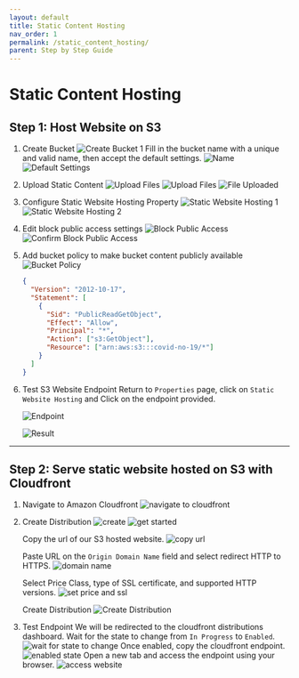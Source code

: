 ```yaml
---
layout: default
title: Static Content Hosting
nav_order: 1
permalink: /static_content_hosting/
parent: Step by Step Guide
---
```


# Static Content Hosting

## Step 1: Host Website on S3

1. Create Bucket
   ![Create Bucket 1](https://s3.us-west-2.amazonaws.com/secure.notion-static.com/f935e6af-64dc-45a4-a70a-94709ea9cf12/Untitled.png?X-Amz-Algorithm=AWS4-HMAC-SHA256&X-Amz-Credential=AKIAT73L2G45O3KS52Y5%2F20200819%2Fus-west-2%2Fs3%2Faws4_request&X-Amz-Date=20200819T052857Z&X-Amz-Expires=86400&X-Amz-Signature=d89ac041018748472c67a21ebd75584cb75f8f2f0be1b131448b5a3e7b96df56&X-Amz-SignedHeaders=host&response-content-disposition=filename%20%3D%22Untitled.png%22)
   Fill in the bucket name with a unique and valid name, then accept the default settings.
   ![Name](https://s3.us-west-2.amazonaws.com/secure.notion-static.com/2d0c5418-e4b5-4936-b2ee-3f93b02d0214/Untitled.png?X-Amz-Algorithm=AWS4-HMAC-SHA256&X-Amz-Credential=AKIAT73L2G45O3KS52Y5%2F20200819%2Fus-west-2%2Fs3%2Faws4_request&X-Amz-Date=20200819T055444Z&X-Amz-Expires=86400&X-Amz-Signature=18600caf00e51960a99bd9bca142ef214ab0993eca8f24e43ec6e7323937be08&X-Amz-SignedHeaders=host&response-content-disposition=filename%20%3D%22Untitled.png%22)
   ![Default Settings](https://s3.us-west-2.amazonaws.com/secure.notion-static.com/4cda48f2-20e4-482a-b2f9-29a2a6cfab90/Untitled.png?X-Amz-Algorithm=AWS4-HMAC-SHA256&X-Amz-Credential=AKIAT73L2G45O3KS52Y5%2F20200819%2Fus-west-2%2Fs3%2Faws4_request&X-Amz-Date=20200819T055513Z&X-Amz-Expires=86400&X-Amz-Signature=f152ce797b8f2b94065c4b03679ded20bf13da3e5ea1f64896eb76979b70a12f&X-Amz-SignedHeaders=host&response-content-disposition=filename%20%3D%22Untitled.png%22)

2. Upload Static Content
   ![Upload Files](https://s3.us-west-2.amazonaws.com/secure.notion-static.com/6fba1e6f-33da-407f-bc31-1d91361988f1/Untitled.png?X-Amz-Algorithm=AWS4-HMAC-SHA256&X-Amz-Credential=AKIAT73L2G45O3KS52Y5%2F20200819%2Fus-west-2%2Fs3%2Faws4_request&X-Amz-Date=20200819T055551Z&X-Amz-Expires=86400&X-Amz-Signature=924f0aeea0d88ab1f65048b213d350023cd10218dc2f6b4aa475de5e94e790a4&X-Amz-SignedHeaders=host&response-content-disposition=filename%20%3D%22Untitled.png%22)
   ![Upload Files](https://s3.us-west-2.amazonaws.com/secure.notion-static.com/4925eaae-d736-4613-8c7a-5c9bf4c4dcaf/Untitled.png?X-Amz-Algorithm=AWS4-HMAC-SHA256&X-Amz-Credential=AKIAT73L2G45O3KS52Y5%2F20200819%2Fus-west-2%2Fs3%2Faws4_request&X-Amz-Date=20200819T055903Z&X-Amz-Expires=86400&X-Amz-Signature=7e2aa63e67f62bff7b381b76c0b21dee10fe2dadef340a291f595e226d598446&X-Amz-SignedHeaders=host&response-content-disposition=filename%20%3D%22Untitled.png%22)
   ![File Uploaded](https://s3.us-west-2.amazonaws.com/secure.notion-static.com/346eb878-d6e2-43b7-9536-a7ed0e6d8d8c/Untitled.png?X-Amz-Algorithm=AWS4-HMAC-SHA256&X-Amz-Credential=AKIAT73L2G45O3KS52Y5%2F20200819%2Fus-west-2%2Fs3%2Faws4_request&X-Amz-Date=20200819T055915Z&X-Amz-Expires=86400&X-Amz-Signature=bff560caf4475746f1bf9698dd5d78543ed875d04751f78ffb1ac992ab5e6c56&X-Amz-SignedHeaders=host&response-content-disposition=filename%20%3D%22Untitled.png%22)

3. Configure Static Website Hosting Property
   ![Static Website Hosting 1](https://s3.us-west-2.amazonaws.com/secure.notion-static.com/8d234378-6345-4b2b-8dcd-1b35f596492e/Untitled.png?X-Amz-Algorithm=AWS4-HMAC-SHA256&X-Amz-Credential=AKIAT73L2G45O3KS52Y5%2F20200819%2Fus-west-2%2Fs3%2Faws4_request&X-Amz-Date=20200819T055943Z&X-Amz-Expires=86400&X-Amz-Signature=5d1a5a7463f0e4f78fe615a62b65cb22d601c28f31480a2f53778780bad66df2&X-Amz-SignedHeaders=host&response-content-disposition=filename%20%3D%22Untitled.png%22)
   ![Static Website Hosting 2](https://s3.us-west-2.amazonaws.com/secure.notion-static.com/e2258f4c-9861-4a90-b5a2-0d4684788cb7/Untitled.png?X-Amz-Algorithm=AWS4-HMAC-SHA256&X-Amz-Credential=AKIAT73L2G45O3KS52Y5%2F20200819%2Fus-west-2%2Fs3%2Faws4_request&X-Amz-Date=20200819T055946Z&X-Amz-Expires=86400&X-Amz-Signature=604c87503793d62c03cd4494c9df1a0d6770e52476d0e4132b8c73a4b974675a&X-Amz-SignedHeaders=host&response-content-disposition=filename%20%3D%22Untitled.png%22)

4. Edit block public access settings
   ![Block Public Access](https://s3.us-west-2.amazonaws.com/secure.notion-static.com/1ffeae69-e569-475b-bd4b-cc14aa70660b/Untitled.png?X-Amz-Algorithm=AWS4-HMAC-SHA256&X-Amz-Credential=AKIAT73L2G45O3KS52Y5%2F20200819%2Fus-west-2%2Fs3%2Faws4_request&X-Amz-Date=20200819T060106Z&X-Amz-Expires=86400&X-Amz-Signature=85f9e142c39c91b53a9455d0d1b30dcc43163ab5b624080b41060baf2c92c568&X-Amz-SignedHeaders=host&response-content-disposition=filename%20%3D%22Untitled.png%22)
   ![Confirm Block Public Access](https://s3.us-west-2.amazonaws.com/secure.notion-static.com/f0bfc35d-15f3-4cee-b533-8cd3d0f949e4/Untitled.png?X-Amz-Algorithm=AWS4-HMAC-SHA256&X-Amz-Credential=AKIAT73L2G45O3KS52Y5%2F20200819%2Fus-west-2%2Fs3%2Faws4_request&X-Amz-Date=20200819T060137Z&X-Amz-Expires=86400&X-Amz-Signature=fd4e316b4c4416037c7d9a0e129a6051f5a88856c5d157aec16bca866e964b7d&X-Amz-SignedHeaders=host&response-content-disposition=filename%20%3D%22Untitled.png%22)
5. Add bucket policy to make bucket content publicly available
   ![Bucket Policy](https://s3.us-west-2.amazonaws.com/secure.notion-static.com/f2068586-ab05-4df4-98ed-b2e242adff1d/Untitled.png?X-Amz-Algorithm=AWS4-HMAC-SHA256&X-Amz-Credential=AKIAT73L2G45O3KS52Y5%2F20200819%2Fus-west-2%2Fs3%2Faws4_request&X-Amz-Date=20200819T060202Z&X-Amz-Expires=86400&X-Amz-Signature=0735a52b120667c4354d20881e131749c415f0075f76f2c219f2df48b5120b2d&X-Amz-SignedHeaders=host&response-content-disposition=filename%20%3D%22Untitled.png%22)
   ```json
   {
     "Version": "2012-10-17",
     "Statement": [
       {
         "Sid": "PublicReadGetObject",
         "Effect": "Allow",
         "Principal": "*",
         "Action": ["s3:GetObject"],
         "Resource": ["arn:aws:s3:::covid-no-19/*"]
       }
     ]
   }
   ```
6. Test S3 Website Endpoint
   Return to `Properties` page, click on `Static Website Hosting` and Click on the endpoint provided.
   
   ![Endpoint](https://s3.us-west-2.amazonaws.com/secure.notion-static.com/21323b71-2144-4d97-bf1f-dff4899105ff/Untitled.png?X-Amz-Algorithm=AWS4-HMAC-SHA256&X-Amz-Credential=AKIAT73L2G45O3KS52Y5%2F20200819%2Fus-west-2%2Fs3%2Faws4_request&X-Amz-Date=20200819T060342Z&X-Amz-Expires=86400&X-Amz-Signature=133468546c39c168931ec6af123692b5212c54cf0d235a70a5e429003b00e85f&X-Amz-SignedHeaders=host&response-content-disposition=filename%20%3D%22Untitled.png%22)
   
   ![Result](https://s3.us-west-2.amazonaws.com/secure.notion-static.com/a040c8f7-ac86-472f-837b-6ff3957e12f8/Untitled.png?X-Amz-Algorithm=AWS4-HMAC-SHA256&X-Amz-Credential=AKIAT73L2G45O3KS52Y5%2F20200819%2Fus-west-2%2Fs3%2Faws4_request&X-Amz-Date=20200819T060438Z&X-Amz-Expires=86400&X-Amz-Signature=3bb145bfdc5653afb17ce90aa6dbefe16a99d60025420d6c46cdce86e34e9006&X-Amz-SignedHeaders=host&response-content-disposition=filename%20%3D%22Untitled.png%22)

---

## Step 2: Serve static website hosted on S3 with Cloudfront

1. Navigate to Amazon Cloudfront
   ![navigate to cloudfront](https://s3.us-west-2.amazonaws.com/secure.notion-static.com/304da671-c615-4acd-bf35-0b131b3dc4b0/Untitled.png?X-Amz-Algorithm=AWS4-HMAC-SHA256&X-Amz-Credential=AKIAT73L2G45O3KS52Y5%2F20200819%2Fus-west-2%2Fs3%2Faws4_request&X-Amz-Date=20200819T062413Z&X-Amz-Expires=86400&X-Amz-Signature=24a8dfd622503395638952508c12f025f2ba6d1e4ace3bb36363cfeab4663edf&X-Amz-SignedHeaders=host&response-content-disposition=filename%20%3D%22Untitled.png%22)
2. Create Distribution
   ![create](https://s3.us-west-2.amazonaws.com/secure.notion-static.com/db61037a-74cb-412c-82ff-2446ca5eb74c/Untitled.png?X-Amz-Algorithm=AWS4-HMAC-SHA256&X-Amz-Credential=AKIAT73L2G45O3KS52Y5%2F20200819%2Fus-west-2%2Fs3%2Faws4_request&X-Amz-Date=20200819T062457Z&X-Amz-Expires=86400&X-Amz-Signature=0100479cae1b772f10504fa012ac89e86b73fcd63dd4f97bb017b3d94d2d6216&X-Amz-SignedHeaders=host&response-content-disposition=filename%20%3D%22Untitled.png%22)
   ![get started](https://s3.us-west-2.amazonaws.com/secure.notion-static.com/a80ec820-429f-4451-ad46-e121398a4f8b/Untitled.png?X-Amz-Algorithm=AWS4-HMAC-SHA256&X-Amz-Credential=AKIAT73L2G45O3KS52Y5%2F20200819%2Fus-west-2%2Fs3%2Faws4_request&X-Amz-Date=20200819T062500Z&X-Amz-Expires=86400&X-Amz-Signature=2a9935f363a2dcbfde47e7a05a6eef16d6dc825a20409479fa4a44b896628bdb&X-Amz-SignedHeaders=host&response-content-disposition=filename%20%3D%22Untitled.png%22)
   
   Copy the url of our S3 hosted website.
   ![copy url](https://s3.us-west-2.amazonaws.com/secure.notion-static.com/75f30ac1-1c1f-485c-a648-74d6476d42e0/Untitled.png?X-Amz-Algorithm=AWS4-HMAC-SHA256&X-Amz-Credential=AKIAT73L2G45O3KS52Y5%2F20200819%2Fus-west-2%2Fs3%2Faws4_request&X-Amz-Date=20200819T062545Z&X-Amz-Expires=86400&X-Amz-Signature=8b32a08c86f94a18f74f0fe407ca4eee12d0e1a12f06e9de54dcecea3c43a825&X-Amz-SignedHeaders=host&response-content-disposition=filename%20%3D%22Untitled.png%22)

   Paste URL on the `Origin Domain Name` field and select redirect HTTP to HTTPS.
   ![domain name](https://s3.us-west-2.amazonaws.com/secure.notion-static.com/c0d82c3d-4ac8-4ef1-a4f8-d8f808d377a4/Untitled.png?X-Amz-Algorithm=AWS4-HMAC-SHA256&X-Amz-Credential=AKIAT73L2G45O3KS52Y5%2F20200819%2Fus-west-2%2Fs3%2Faws4_request&X-Amz-Date=20200819T062627Z&X-Amz-Expires=86400&X-Amz-Signature=cb0da4b9f072b5f780dfe5624b33806c377e292cfb1dd8bb1c503448c094a298&X-Amz-SignedHeaders=host&response-content-disposition=filename%20%3D%22Untitled.png%22)

   Select Price Class, type of SSL certificate, and supported HTTP versions.
   ![set price and ssl](https://s3.us-west-2.amazonaws.com/secure.notion-static.com/779e5fdb-b3a6-4b76-83bd-4ff7086a21f5/Untitled.png?X-Amz-Algorithm=AWS4-HMAC-SHA256&X-Amz-Credential=AKIAT73L2G45O3KS52Y5%2F20200819%2Fus-west-2%2Fs3%2Faws4_request&X-Amz-Date=20200819T062750Z&X-Amz-Expires=86400&X-Amz-Signature=037de32ecc1e70ba404cc262d74d32f3188c9e4549d506f4149e8780c7e5cf78&X-Amz-SignedHeaders=host&response-content-disposition=filename%20%3D%22Untitled.png%22)

   Create Distribution
   ![Create Distribution](https://s3.us-west-2.amazonaws.com/secure.notion-static.com/fd4fd258-8cf6-41df-a028-4933f3c67b64/Untitled.png?X-Amz-Algorithm=AWS4-HMAC-SHA256&X-Amz-Credential=AKIAT73L2G45O3KS52Y5%2F20200819%2Fus-west-2%2Fs3%2Faws4_request&X-Amz-Date=20200819T062753Z&X-Amz-Expires=86400&X-Amz-Signature=b0cb6fc13c0d5182b1a8487e4c876fd15225b9863bccde2c1b49c7e955cbacbb&X-Amz-SignedHeaders=host&response-content-disposition=filename%20%3D%22Untitled.png%22)

3. Test Endpoint
   We will be redirected to the cloudfront distributions dashboard. Wait for the state to change from `In Progress` to `Enabled`.
   ![wait for state to change](https://s3.us-west-2.amazonaws.com/secure.notion-static.com/74c55f8b-5592-4134-b64f-2237a5fabb3c/Untitled.png?X-Amz-Algorithm=AWS4-HMAC-SHA256&X-Amz-Credential=AKIAT73L2G45O3KS52Y5%2F20200819%2Fus-west-2%2Fs3%2Faws4_request&X-Amz-Date=20200819T062935Z&X-Amz-Expires=86400&X-Amz-Signature=874d92ace03609900453f25319974186497db5d66d82584ae38c13bd725664b3&X-Amz-SignedHeaders=host&response-content-disposition=filename%20%3D%22Untitled.png%22)
   Once enabled, copy the cloudfront endpoint.
   ![enabled state](https://s3.us-west-2.amazonaws.com/secure.notion-static.com/85bbed98-1de8-489d-b564-68a11aaf67c9/Untitled.png?X-Amz-Algorithm=AWS4-HMAC-SHA256&X-Amz-Credential=AKIAT73L2G45O3KS52Y5%2F20200819%2Fus-west-2%2Fs3%2Faws4_request&X-Amz-Date=20200819T063159Z&X-Amz-Expires=86400&X-Amz-Signature=916009ef4a36d4b4d56f335cad2c58fd12146734f792c1c7ba459f1cf2d2c0e0&X-Amz-SignedHeaders=host&response-content-disposition=filename%20%3D%22Untitled.png%22)
   Open a new tab and access the endpoint using your browser.
   ![access website](https://s3.us-west-2.amazonaws.com/secure.notion-static.com/5dca1a9a-c2ad-491f-966b-b427a85d9f9f/Untitled.png?X-Amz-Algorithm=AWS4-HMAC-SHA256&X-Amz-Credential=AKIAT73L2G45O3KS52Y5%2F20200819%2Fus-west-2%2Fs3%2Faws4_request&X-Amz-Date=20200819T063322Z&X-Amz-Expires=86400&X-Amz-Signature=8c3a3f87935ace190124f68d8efeea9ffde7c70e4acea2499f8ecb5c0284714a&X-Amz-SignedHeaders=host&response-content-disposition=filename%20%3D%22Untitled.png%22)